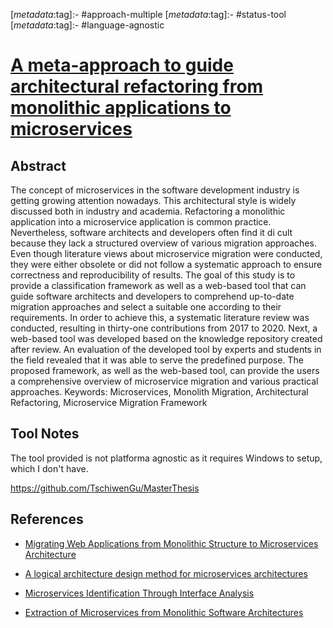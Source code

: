 <!-- deno-fmt-ignore-start -->

[_metadata_:tag]:- #approach-multiple
[_metadata_:tag]:- #status-tool
[_metadata_:tag]:- #language-agnostic

<!-- deno-fmt-ignore-end -->

# [A meta-approach to guide architectural refactoring from monolithic applications to microservices](http://doi.org/10.18419/opus-11501)

## Abstract

The concept of microservices in the software development industry is getting
growing attention nowadays. This architectural style is widely discussed both in
industry and academia. Refactoring a monolithic application into a microservice
application is common practice. Nevertheless, software architects and developers
often find it di cult because they lack a structured overview of various
migration approaches. Even though literature views about microservice migration
were conducted, they were either obsolete or did not follow a systematic
approach to ensure correctness and reproducibility of results. The goal of this
study is to provide a classification framework as well as a web-based tool that
can guide software architects and developers to comprehend up-to-date migration
approaches and select a suitable one according to their requirements. In order
to achieve this, a systematic literature review was conducted, resulting in
thirty-one contributions from 2017 to 2020. Next, a web-based tool was developed
based on the knowledge repository created after review. An evaluation of the
developed tool by experts and students in the field revealed that it was able to
serve the predefined purpose. The proposed framework, as well as the web-based
tool, can provide the users a comprehensive overview of microservice migration
and various practical approaches. Keywords: Microservices, Monolith Migration,
Architectural Refactoring, Microservice Migration Framework

## Tool Notes

The tool provided is not platforma agnostic as it requires Windows to setup,
which I don't have.

https://github.com/TschiwenGu/MasterThesis

## References

- [Migrating Web Applications from Monolithic Structure to Microservices Architecture](./migrating-web-applications-from-monolithic-structure-to-microservices-architecture.md)

- [A logical architecture design method for microservices architectures](./a-logical-architecture-design-method-for-microservices-architectures.md)

- [Microservices Identification Through Interface Analysis](./microservices-identification-through-interface-analysis.md)

- [Extraction of Microservices from Monolithic Software Architectures](./extraction-of-microservices-from-monolithic-software-architectures.md)
